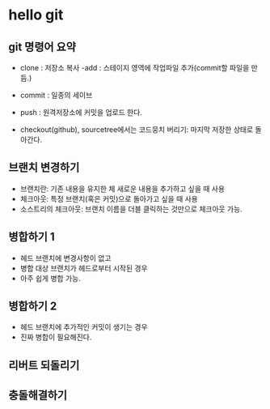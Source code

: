 # hello git

## git 명령어 요약

- clone : 저장소 복사
  -add : 스테이지 영역에 작업파일 추가(commit할 파일을 만듬.)
- commit : 일종의 세이브
- push : 원격저장소에 커밋을 업로드 한다.

- checkout(github), sourcetree에서는 코드뭉치 버리기: 마지막 저장한 상태로 돌아간다.

## 브랜치 변경하기

- 브랜치란: 기존 내용을 유지한 체 새로운 내용을 추가하고 싶을 때 사용
- 체크아웃: 특정 브랜치(혹은 커밋)으로 돌아가고 싶을 때 사용
- 소스트리의 체크아웃: 브랜치 이름을 더블 클릭하는 것만으로 체크아웃 가능.

## 병합하기 1

- 헤드 브랜치에 변경사항이 없고
- 병합 대상 브랜치가 헤드로부터 시작된 경우
- 아주 쉽게 병합 가능.

## 병합하기 2

- 헤드 브랜치에 추가적인 커밋이 생기는 경우
- 진짜 병합이 필요해진다.

## 리버트 되돌리기

## 충돌해결하기
